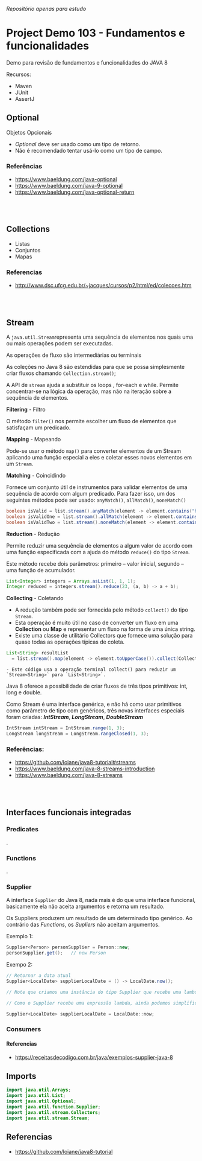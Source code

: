 _Repositório apenas para estudo_

# Project Demo 103 - Fundamentos e funcionalidades

Demo para revisão de fundamentos e funcionalidades do JAVA 8

Recursos:

- Maven
- JUnit
- AssertJ

## Optional

Objetos Opcionais

- _Optional_ deve ser usado como um tipo de retorno.
- Não é recomendado tentar usá-lo como um tipo de campo.

### Referências

- https://www.baeldung.com/java-optional
- https://www.baeldung.com/java-9-optional
- https://www.baeldung.com/java-optional-return

<br>
<br>

## Collections

- Listas
- Conjuntos
- Mapas

### Referencias

- http://www.dsc.ufcg.edu.br/~jacques/cursos/p2/html/ed/colecoes.htm

<br>
<br>

## Stream

A `java.util.Stream`representa uma sequência de elementos nos quais uma ou mais operações podem ser executadas.

As operações de fluxo são intermediárias ou terminais

As coleções no Java 8 são estendidas para que se possa simplesmente criar fluxos chamando `Collection.stream()`;

A API de `stream` ajuda a substituir os loops , for-each e while. Permite concentrar-se na lógica da operação, mas não na iteração sobre a sequência de elementos.

**Filtering** - Filtro

O método `filter()` nos permite escolher um fluxo de elementos que satisfaçam um predicado.

**Mapping** - Mapeando

Pode-se usar o método `map()` para converter elementos de um Stream aplicando uma função especial a eles e coletar esses novos elementos em um `Stream`.

**Matching** - Coincidindo

Fornece um conjunto útil de instrumentos para validar elementos de uma sequência de acordo com algum predicado. Para fazer isso, um dos seguintes métodos pode ser usado: `anyMatch()`, `allMatch()`, `noneMatch()`

```java
boolean isValid = list.stream().anyMatch(element -> element.contains("h")); // true
boolean isValidOne = list.stream().allMatch(element -> element.contains("h")); // false
boolean isValidTwo = list.stream().noneMatch(element -> element.contains("h")); // false
```

**Reduction** - Redução

Permite reduzir uma sequência de elementos a algum valor de acordo com uma função especificada com a ajuda do método `reduce()` do tipo `Stream`.

Este método recebe dois parâmetros: primeiro – valor inicial, segundo – uma função de acumulador.

```java
List<Integer> integers = Arrays.asList(1, 1, 1);
Integer reduced = integers.stream().reduce(23, (a, b) -> a + b);
```

**Collecting** - Coletando

- A redução também pode ser fornecida pelo método `collect()` do tipo `Stream`.
- Esta operação é muito útil no caso de converter um fluxo em uma **Collection** ou **Map** e representar um fluxo na forma de uma única string.
- Existe uma classe de utilitário Collectors que fornece uma solução para quase todas as operações típicas de coleta.

```java
List<String> resultList
  = list.stream().map(element -> element.toUpperCase()).collect(Collectors.toList());
```

    - Este código usa a operação terminal collect() para reduzir um `Stream<String>` para `List<String>`.

Java 8 oferece a possibilidade de criar fluxos de três tipos primitivos: int, long e double.

Como Stream<T> é uma interface genérica, e não há como usar primitivos como parâmetro de tipo com genéricos, três novas interfaces especiais foram criadas: **_IntStream_**, **_LongStream_**, **_DoubleStream_**

```java
IntStream intStream = IntStream.range(1, 3);
LongStream longStream = LongStream.rangeClosed(1, 3);
```

### Referências:

- https://github.com/loiane/java8-tutorial#streams
- https://www.baeldung.com/java-8-streams-introduction
- https://www.baeldung.com/java-8-streams

<br>
<br>

## Interfaces funcionais integradas

### Predicates

.

### Functions

.

### Supplier

A interface `Supplier` do Java 8, nada mais é do que uma interface funcional, basicamente ela não aceita argumentos e retorna um resultado.

Os Suppliers produzem um resultado de um determinado tipo genérico. Ao contrário das _Functions_, os _Supliers_ não aceitam argumentos.

Exemplo 1:

```java
Supplier<Person> personSupplier = Person::new;
personSupplier.get();   // new Person
```

Exempo 2:

```java
// Retornar a data atual
Supplier<LocalDate> supplierLocalDate = () -> LocalDate.now();

// Note que criamos uma instância do tipo Supplier que recebe uma lambda expression que retorna a data atual

// Como o Supplier recebe uma expressão lambda, ainda podemos simplificar nosso código da seguinte forma

Supplier<LocalDate> supplierLocalDate = LocalDate::now;
```

### Consumers

#### Referencias

- https://receitasdecodigo.com.br/java/exemplos-supplier-java-8

## Imports

```java
import java.util.Arrays;
import java.util.List;
import java.util.Optional;
import java.util.function.Supplier;
import java.util.stream.Collectors;
import java.util.stream.Stream;
```

## Referencias

- https://github.com/loiane/java8-tutorial
